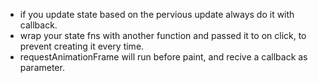 - if you update state based on the pervious update always do it with callback.
- wrap your state fns with another function and passed it to on click, to prevent creating it every time.
- requestAnimationFrame will run before paint, and recive a callback as parameter.